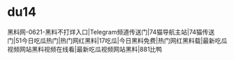 # du14
黑料网-0621-黑料不打烊入口|Telegram频道传送门|74猫导航主站|74猫传送门|51今日吃瓜热门|热门网红黑料|17吃瓜|今日黑料免费|热门网红黑料载|最新吃瓜视频网站黑料视频在线看|最新吃瓜视频网站黑料|881比鸭
